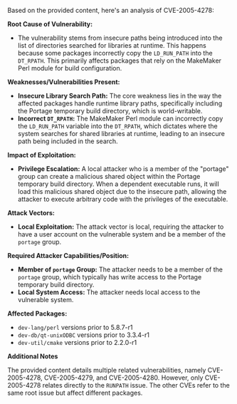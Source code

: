 Based on the provided content, here's an analysis of CVE-2005-4278:

**Root Cause of Vulnerability:**
- The vulnerability stems from insecure paths being introduced into the list of directories searched for libraries at runtime. This happens because some packages incorrectly copy the `LD_RUN_PATH` into the `DT_RPATH`. This primarily affects packages that rely on the MakeMaker Perl module for build configuration.

**Weaknesses/Vulnerabilities Present:**
- **Insecure Library Search Path:** The core weakness lies in the way the affected packages handle runtime library paths, specifically including the Portage temporary build directory, which is world-writable.
- **Incorrect `DT_RPATH`:** The MakeMaker Perl module can incorrectly copy the `LD_RUN_PATH` variable into the `DT_RPATH`, which dictates where the system searches for shared libraries at runtime, leading to an insecure path being included in the search.

**Impact of Exploitation:**
- **Privilege Escalation:** A local attacker who is a member of the "portage" group can create a malicious shared object within the Portage temporary build directory. When a dependent executable runs, it will load this malicious shared object due to the insecure path, allowing the attacker to execute arbitrary code with the privileges of the executable.

**Attack Vectors:**
- **Local Exploitation:** The attack vector is local, requiring the attacker to have a user account on the vulnerable system and be a member of the `portage` group.

**Required Attacker Capabilities/Position:**
- **Member of `portage` Group:** The attacker needs to be a member of the `portage` group, which typically has write access to the Portage temporary build directory.
- **Local System Access:** The attacker needs local access to the vulnerable system.

**Affected Packages:**
- `dev-lang/perl` versions prior to 5.8.7-r1
- `dev-db/qt-unixODBC` versions prior to 3.3.4-r1
- `dev-util/cmake` versions prior to 2.2.0-r1

**Additional Notes**

The provided content details multiple related vulnerabilities, namely CVE-2005-4278, CVE-2005-4279, and CVE-2005-4280. However, only CVE-2005-4278 relates directly to the `RUNPATH` issue. The other CVEs refer to the same root issue but affect different packages.